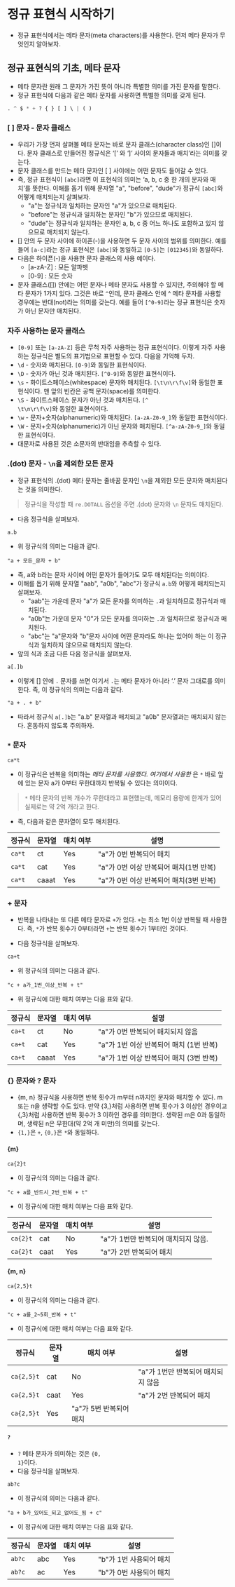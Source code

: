 # 정규 표현식 시작하기
- 정규 표현식에서는 메타 문자(meta characters)를 사용한다. 먼저 메타 문자가 무엇인지 알아보자.

## 정규 표현식의 기초, 메타 문자
- 메타 문자란 원래 그 문자가 가진 뜻이 아니라 특별한 의미를 가진 문자를 말한다. 
- 정규 표현식에 다음과 같은 메타 문자를 사용하면 특별한 의미를 갖게 된다.

```python
. ^ $ * + ? { } [ ] \ | ( )
```

### \[ \] 문자 - 문자 클래스

- 우리가 가장 먼저 살펴볼 메타 문자는 바로 문자 클래스(character class)인 \[\]이다. 문자 클래스로 만들어진 정규식은 ‘\[’ 와 ‘\]’ 사이의 문자들과 매치’라는 의미를 갖는다.
- 문자 클래스를 만드는 메타 문자인 \[ \] 사이에는 어떤 문자도 들어갈 수 있다.
- 즉, 정규 표현식이 <code>\[abc\]</code>라면 이 표현식의 의미는 ‘a, b, c 중 한 개의 문자와 매치’를 뜻한다. 이해를 돕기 위해 문자열 "a", "before", "dude"가 정규식 <code>\[abc\]</code>와 어떻게 매치되는지 살펴보자.
    - "a"는 정규식과 일치하는 문자인 "a"가 있으므로 매치된다.
    - "before"는 정규식과 일치하는 문자인 "b"가 있으므로 매치된다.
    - "dude"는 정규식과 일치하는 문자인 a, b, c 중 어느 하나도 포함하고 있지 않으므로 매치되지 않는다.
- \[\] 안의 두 문자 사이에 하이픈(-)을 사용하면 두 문자 사이의 범위를 의미한다. 예를 들어 <code>\[a-c\]</code>라는 정규 표현식은 <code>\[abc\]</code>와 동일하고 <code>\[0-5\]</code>는 <code>\[012345\]</code>와 동일하다.
- 다음은 하이픈(-)을 사용한 문자 클래스의 사용 예이다.
    - \[a-zA-Z\] : 모든 알파벳
    - \[0-9\] : 모든 숫자
- 문자 클래스(\[\]) 안에는 어떤 문자나 메타 문자도 사용할 수 있지만, 주의해야 할 메타 문자가 1가지 있다. 그것은 바로 <code>^</code>인데, 문자 클래스 안에 ^ 메타 문자를 사용할 경우에는 반대(not)라는 의미를 갖는다. 예를 들어 <code>\[^0-9\]</code>라는 정규 표현식은 숫자가 아닌 문자만 매치된다.

### 자주 사용하는 문자 클래스

- <code>\[0-9\]</code> 또는 <code>\[a-zA-Z\]</code> 등은 무척 자주 사용하는 정규 표현식이다. 이렇게 자주 사용하는 정규식은 별도의 표기법으로 표현할 수 있다. 다음을 기억해 두자.
- <code>\d</code> - 숫자와 매치된다. <code>\[0-9\]</code>와 동일한 표현식이다.
- <code>\D</code> - 숫자가 아닌 것과 매치된다. <code>\[^0-9\]</code>와 동일한 표현식이다.
- <code>\s</code> - 화이트스페이스(whitespace) 문자와 매치된다. <code>\[\t\n\r\f\v\]</code>와 동일한 표현식이다. 맨 앞의 빈칸은 공백 문자(space)를 의미한다.
- <code>\S</code> - 화이트스페이스 문자가 아닌 것과 매치된다. <code>\[^ \t\n\r\f\v\]</code>와 동일한 표현식이다.
- <code>\w</code> - 문자+숫자(alphanumeric)와 매치된다. <code>\[a-zA-Z0-9_\]</code>와 동일한 표현식이다.
- <code>\W</code> - 문자+숫자(alphanumeric)가 아닌 문자와 매치된다. <code>\[^a-zA-Z0-9_\]</code>와 동일한 표현식이다.
- 대문자로 사용된 것은 소문자의 반대임을 추측할 수 있다.

### .(dot) 문자 - <code>\n</code>을 제외한 모든 문자

- 정규 표현식의 .(dot) 메타 문자는 줄바꿈 문자인 <code>\n</code>을 제외한 모든 문자와 매치된다는 것을 의미한다.

> 정규식을 작성할 때 <code>re.DOTALL</code> 옵션을 주면 .(dot) 문자와 <code>\n</code> 문자도 매치된다.

- 다음 정규식을 살펴보자.

```
a.b
```

- 위 정규식의 의미는 다음과 같다.

```
"a + 모든_문자 + b"
```

- 즉, a와 b라는 문자 사이에 어떤 문자가 들어가도 모두 매치된다는 의미이다.
- 이해를 돕기 위해 문자열 "aab", "a0b", "abc"가 정규식 <code>a.b</code>와 어떻게 매치되는지 살펴보자.
    - "aab"는 가운데 문자 "a"가 모든 문자를 의미하는 <code>.</code>과 일치하므로 정규식과 매치된다.
    - "a0b"는 가운데 문자 "0"가 모든 문자를 의미하는 <code>.</code>과 일치하므로 정규식과 매치된다.
    - "abc"는 "a"문자와 "b"문자 사이에 어떤 문자라도 하나는 있어야 하는 이 정규식과 일치하지 않으므로 매치되지 않는다.
- 앞의 식과 조금 다른 다음 정규식을 살펴보자.

```
a[.]b
```

- 이렇게 \[\] 안에 <code>.</code> 문자를 쓰면 여기서 <code>.</code>는 메타 문자가 아니라 ‘.’ 문자 그대로를 의미한다. 즉, 이 정규식의 의미는 다음과 같다.

```
"a + . + b"
```

- 따라서 정규식 <code>a\[.\]b</code>는 "a.b" 문자열과 매치되고 "a0b" 문자열과는 매치되지 않는다. 혼동하지 않도록 주의하자.

### <code>*</code> 문자

```
ca*t
```

- 이 정규식은 반복을 의미하는 <code>*</code> 메타 문자를 사용했다. 여기에서 사용한 <code>*</code>은 <code>*</code> 바로 앞에 있는 문자 a가 0부터 무한대까지 반복될 수 있다는 의미이다.

> <code>*</code> 메타 문자의 반복 개수가 무한대라고 표현했는데, 메모리 용량에 한계가 있어 실제로는 약 2억 개라고 한다.

- 즉, 다음과 같은 문자열이 모두 매치된다.

|정규식|문자열|매치 여부|설명|
|---|---|---|----|
|<code>ca*t</code>|ct|Yes|"a"가 0번 반복되어 매치|
|<code>ca*t</code>|cat|Yes|"a"가 0번 이상 반복되어 매치(1번 반복)|
|<code>ca*t</code>|caaat|Yes|"a"가 0번 이상 반복되어 매치(3번 반복)|


### + 문자

- 반복을 나타내는 또 다른 메타 문자로 <code>+</code>가 있다. <code>+</code>는 최소 1번 이상 반복될 때 사용한다. 즉, <code>*</code>가 반복 횟수가 0부터라면 <code>+</code>는 반복 횟수가 1부터인 것이다.

- 다음 정규식을 살펴보자.

```
ca+t
```

- 위 정규식의 의미는 다음과 같다.

```
"c + a가_1번_이상_반복 + t"
```

- 위 정규식에 대한 매치 여부는 다음 표와 같다.

|정규식|문자열|매치 여부|설명|
|---|---|---|----|
|<code>ca+t</code>|ct|No|"a"가 0번 반복되어 매치되지 않음|
|<code>ca+t</code>|cat|Yes|"a"가 1번 이상 반복되어 매치 (1번 반복)|
|<code>ca+t</code>|caaat|Yes|"a"가 1번 이상 반복되어 매치 (3번 반복)|

### {} 문자와 ? 문자

- {m, n} 정규식을 사용하면 반복 횟수가 m부터 n까지인 문자와 매치할 수 있다. m 또는 n을 생략할 수도 있다. 만약 {3,}처럼 사용하면 반복 횟수가 3 이상인 경우이고 {,3}처럼 사용하면 반복 횟수가 3 이하인 경우를 의미한다. 생략된 m은 0과 동일하며, 생략된 n은 무한대(약 2억 개 미만)의 의미를 갖는다.
- <code>{1,}</code>은 <code>+</code>, <code>{0,}</code>은 <code>*</code>와 동일하다.

#### {m}

```
ca{2}t
```

- 이 정규식의 의미는 다음과 같다.

```
"c + a를_반드시_2번_반복 + t"
```

- 이 정규식에 대한 매치 여부는 다음 표와 같다.

|정규식|문자열|매치 여부|설명|
|---|---|---|-----|
|<code>ca{2}t</code>|cat|No|"a"가 1번만 반복되어 매치되지 않음.|
|<code>ca{2}t</code>|caat|Yes|"a"가 2번 반복되어 매치|

#### {m, n}

```
ca{2,5}t
```

- 이 정규식의 의미는 다음과 같다.

```
"c + a를_2~5회_반복 + t"
```

- 이 정규식에 대한 매치 여부는 다음 표와 같다.

|정규식|문자열|매치 여부| 설명                  |
|---|---|---|---------------------|
|<code>ca{2,5}t</code>|cat|No|"a"가 1번만 반복되어 매치되지 않음|
|<code>ca{2,5}t</code>|caat|Yes|"a"가 2번 반복되어 매치|
|<code>ca{2,5}t</code>|Yes|"a"가 5번 반복되어 매치|

#### <code>?</code>
- <code>?</code> 메타 문자가 의미하는 것은 <code>{0, 1}</code>이다.
- 다음 정규식을 살펴보자.

```
ab?c
```

- 이 정규식의 의미는 다음과 같다.

```
"a + b가_있어도_되고_없어도_됨 + c"
```

- 이 정규식에 대한 매치 여부는 다음 표와 같다.

|정규식|문자열|매치 여부|설명|
|---|---|----|-----|
|<code>ab?c</code>|abc|Yes|"b"가 1번 사용되어 매치|
|<code>ab?c</code>|ac|Yes|"b"가 0번 사용되어 매치|
